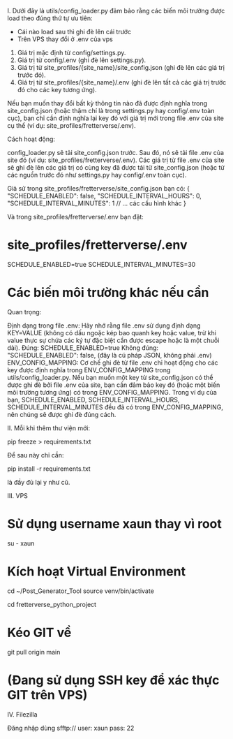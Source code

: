 I. Dưới đây là utils/config_loader.py đảm bảo rằng các biến môi trường được load theo đúng thứ tự ưu tiên:

- Cái nào load sau thì ghi đè lên cái trước
- Trên VPS thay đổi ở .env của vps 

1. Giá trị mặc định từ config/settings.py.
2. Giá trị từ config/.env (ghi đè lên settings.py).
3. Giá trị từ site_profiles/{site_name}/site_config.json (ghi đè lên các giá trị trước đó).
4. Giá trị từ site_profiles/{site_name}/.env (ghi đè lên tất cả các giá trị trước đó cho các key tương ứng).

Nếu bạn muốn thay đổi bất kỳ thông tin nào đã được định nghĩa trong site_config.json (hoặc thậm chí là trong settings.py hay config/.env toàn cục), bạn chỉ cần định nghĩa lại key đó với giá trị mới trong file .env của site cụ thể (ví dụ: site_profiles/fretterverse/.env).

Cách hoạt động:

config_loader.py sẽ tải site_config.json trước.
Sau đó, nó sẽ tải file .env của site đó (ví dụ: site_profiles/fretterverse/.env).
Các giá trị từ file .env của site sẽ ghi đè lên các giá trị có cùng key đã được tải từ site_config.json (hoặc từ các nguồn trước đó như settings.py hay config/.env toàn cục).

Giả sử trong site_profiles/fretterverse/site_config.json bạn có:
{
    "SCHEDULE_ENABLED": false,
    "SCHEDULE_INTERVAL_HOURS": 0,
    "SCHEDULE_INTERVAL_MINUTES": 1
    // ... các cấu hình khác
}

Và trong site_profiles/fretterverse/.env bạn đặt:

# site_profiles/fretterverse/.env
SCHEDULE_ENABLED=true
SCHEDULE_INTERVAL_MINUTES=30
# Các biến môi trường khác nếu cần

Quan trọng:

Định dạng trong file .env: Hãy nhớ rằng file .env sử dụng định dạng KEY=VALUE (không có dấu ngoặc kép bao quanh key hoặc value, trừ khi value thực sự chứa các ký tự đặc biệt cần được escape hoặc là một chuỗi dài).
Đúng: SCHEDULE_ENABLED=true
Không đúng: "SCHEDULE_ENABLED": false, (đây là cú pháp JSON, không phải .env)
ENV_CONFIG_MAPPING: Cơ chế ghi đè từ file .env chỉ hoạt động cho các key được định nghĩa trong ENV_CONFIG_MAPPING trong utils/config_loader.py. Nếu bạn muốn một key từ site_config.json có thể được ghi đè bởi file .env của site, bạn cần đảm bảo key đó (hoặc một biến môi trường tương ứng) có trong ENV_CONFIG_MAPPING.
Trong ví dụ của bạn, SCHEDULE_ENABLED, SCHEDULE_INTERVAL_HOURS, SCHEDULE_INTERVAL_MINUTES đều đã có trong ENV_CONFIG_MAPPING, nên chúng sẽ được ghi đè đúng cách.

II. Mỗi khi thêm thư viện mới:

pip freeze > requirements.txt

Để sau này chỉ cần:

pip install -r requirements.txt

là đầy đủ lại y như cũ.

III. VPS
# Sử dụng username xaun thay vì root
su - xaun

# Kích hoạt Virtual Environment
cd ~/Post_Generator_Tool
source venv/bin/activate

cd fretterverse_python_project

# Kéo GIT về
git pull origin main

# (Đang sử dụng SSH key để xác thực GIT trên VPS)

IV. Filezilla

Đăng nhập dùng 
sfftp://
user: xaun
pass: 
22
